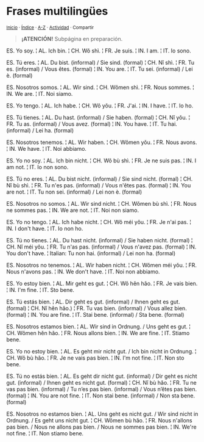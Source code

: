 # Frases multilingües
<sup>[Inicio](https://github.com/jucardus.github.io/repo/blob/main/readme.md) · [Índice](https://github.com/jucardus.github.io/repo/blob/main/indices/frases.md) · [A-Z](https://github.com/jucardus.github.io/repo/blob/main/indices/alfabetico.md) · [Actividad](https://github.com/jucardus.github.io/repo/blob/main/indices/actividad.md) · Compartir</sup>

> **¡ATENCIÓN!** Subpágina en preparación.

ES. Yo soy. ¦ AL. Ich bin. ¦ CH. Wǒ shì. ¦ FR. Je suis. ¦ IN. I am. ¦ IT. Io sono.

ES. Tú eres. ¦ AL. Du bist. (informal) / Sie sind. (formal) ¦ CH. Nǐ shì. ¦ FR. Tu es. (informal) / Vous êtes. (formal) ¦ IN. You are. ¦ IT. Tu sei. (informal) / Lei è. (formal)

ES. Nosotros somos. ¦ AL. Wir sind. ¦ CH. Wǒmen shì. ¦ FR. Nous sommes. ¦ IN. We are. ¦ IT. Noi siamo.

ES. Yo tengo. ¦ AL. Ich habe. ¦ CH. Wǒ yǒu. ¦ FR. J'ai. ¦ IN. I have. ¦ IT. Io ho.

ES. Tú tienes. ¦ AL. Du hast. (informal) / Sie haben. (formal) ¦ CH. Nǐ yǒu. ¦ FR. Tu as. (informal) / Vous avez. (formal) ¦ IN. You have. ¦ IT. Tu hai. (informal) / Lei ha. (formal)

ES. Nosotros tenemos. ¦ AL. Wir haben. ¦ CH. Wǒmen yǒu. ¦ FR. Nous avons. ¦ IN. We have. ¦ IT. Noi abbiamo.

ES. Yo no soy. ¦ AL. Ich bin nicht. ¦ CH. Wǒ bù shì. ¦ FR. Je ne suis pas. ¦ IN. I am not. ¦ IT. Io non sono.

ES. Tú no eres. ¦ AL. Du bist nicht. (informal) / Sie sind nicht. (formal) ¦ CH. Nǐ bù shì. ¦ FR. Tu n'es pas. (informal) / Vous n'êtes pas. (formal) ¦ IN. You are not. ¦ IT. Tu non sei. (informal) / Lei non è. (formal)

ES. Nosotros no somos. ¦ AL. Wir sind nicht. ¦ CH. Wǒmen bù shì. ¦ FR. Nous ne sommes pas. ¦ IN. We are not. ¦ IT. Noi non siamo.

ES. Yo no tengo. ¦ AL. Ich habe nicht. ¦ CH. Wǒ méi yǒu. ¦ FR. Je n'ai pas. ¦ IN. I don't have. ¦ IT. Io non ho.

ES. Tú no tienes. ¦ AL. Du hast nicht. (informal) / Sie haben nicht. (formal) ¦ CH. Nǐ méi yǒu. ¦ FR. Tu n'as pas. (informal) / Vous n'avez pas. (formal) ¦ IN. You don't have. ¦ Italian: Tu non hai. (informal) / Lei non ha. (formal)

ES. Nosotros no tenemos. ¦ AL. Wir haben nicht. ¦ CH. Wǒmen méi yǒu. ¦ FR. Nous n'avons pas. ¦ IN. We don't have. ¦ IT. Noi non abbiamo.

ES. Yo estoy bien. ¦ AL. Mir geht es gut. ¦ CH. Wǒ hěn hǎo. ¦ FR. Je vais bien. ¦ IN. I'm fine. ¦ IT. Sto bene.

ES. Tú estás bien. ¦ AL. Dir geht es gut. (informal) / Ihnen geht es gut. (formal) ¦ CH. Nǐ hěn hǎo.) ¦ FR. Tu vas bien. (informal) / Vous allez bien. (formal) ¦ IN. You are fine. ¦ IT. Stai bene. (informal) / Sta bene. (formal)

ES. Nosotros estamos bien. ¦ AL. Wir sind in Ordnung. / Uns geht es gut. ¦ CH. Wǒmen hěn hǎo. ¦ FR. Nous allons bien. ¦ IN. We are fine. ¦ IT. Stiamo bene.

ES. Yo no estoy bien. ¦ AL. Es geht mir nicht gut. / Ich bin nicht in Ordnung. ¦ CH. Wǒ bù hǎo. ¦ FR. Je ne vais pas bien. ¦ IN. I'm not fine. ¦ IT. Non sto bene.

ES. Tú no estás bien. ¦ AL. Es geht dir nicht gut. (informal) / Dir geht es nicht gut. (informal) / Ihnen geht es nicht gut. (formal) ¦ CH. Nǐ bù hǎo. ¦ FR. Tu ne vas pas bien. (informal) / Tu n’es pas bien. (informal) / Vous n’êtes pas bien. (formal) ¦ IN. You are not fine. ¦ IT. Non stai bene. (informal) / Non sta bene. (formal)

ES. Nosotros no estamos bien. ¦ AL. Uns geht es nicht gut. / Wir sind nicht in Ordnung. / Es geht uns nicht gut. ¦ CH. Wǒmen bù hǎo. ¦ FR. Nous n'allons pas bien. / Nous ne allons pas bien. / Nous ne sommes pas bien. ¦ IN. We're not fine. ¦ IT. Non stiamo bene.
